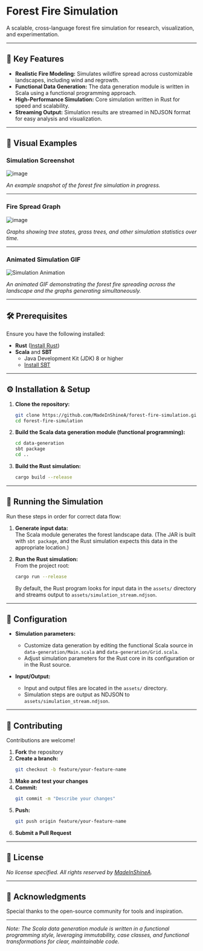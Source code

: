 # Forest Fire Simulation

A scalable, cross-language forest fire simulation for research, visualization, and experimentation.

---

## 🚀 Key Features

- **Realistic Fire Modeling:** Simulates wildfire spread across customizable landscapes, including wind and regrowth.
- **Functional Data Generation:** The data generation module is written in Scala using a functional programming approach.
- **High-Performance Simulation:** Core simulation written in Rust for speed and scalability.
- **Streaming Output:** Simulation results are streamed in NDJSON format for easy analysis and visualization.

---

## 🌲 Visual Examples

### Simulation Screenshot

![image](https://github.com/user-attachments/assets/a412cc62-50cf-497a-a08c-8e963d1b7fe8)
  
*An example snapshot of the forest fire simulation in progress.*

---

### Fire Spread Graph

![image](https://github.com/user-attachments/assets/47fb803e-2d41-4bcf-b321-e7faa7e38053)

*Graphs showing tree states, grass trees, and other simulation statistics over time.*

---

### Animated Simulation GIF

![Simulation Animation](https://github.com/user-attachments/assets/820da1c1-98a1-4be0-a133-a01602e2edf5)


*An animated GIF demonstrating the forest fire spreading across the landscape and the graphs generating simultaneously.*

---

## 🛠 Prerequisites

Ensure you have the following installed:

- **Rust** ([Install Rust](https://www.rust-lang.org/tools/install))
- **Scala** and **SBT**
  - Java Development Kit (JDK) 8 or higher  
  - [Install SBT](https://www.scala-sbt.org/download.html)

---

## ⚙️ Installation & Setup

1. **Clone the repository:**
    ```bash
    git clone https://github.com/MadeInShineA/forest-fire-simulation.git
    cd forest-fire-simulation
    ```

2. **Build the Scala data generation module (functional programming):**
    ```bash
    cd data-generation
    sbt package
    cd ..
    ```

3. **Build the Rust simulation:**
    ```bash
    cargo build --release
    ```

---

## 🚦 Running the Simulation

Run these steps in order for correct data flow:

1. **Generate input data:**  
   The Scala module generates the forest landscape data. (The JAR is built with `sbt package`, and the Rust simulation expects this data in the appropriate location.)

2. **Run the Rust simulation:**  
   From the project root:
   ```bash
   cargo run --release
   ```
   By default, the Rust program looks for input data in the `assets/` directory and streams output to `assets/simulation_stream.ndjson`.

---

## 📝 Configuration

- **Simulation parameters:**  
  - Customize data generation by editing the functional Scala source in `data-generation/Main.scala` and `data-generation/Grid.scala`.
  - Adjust simulation parameters for the Rust core in its configuration or in the Rust source.

- **Input/Output:**  
  - Input and output files are located in the `assets/` directory.  
  - Simulation steps are output as NDJSON to `assets/simulation_stream.ndjson`.

---

## 🤝 Contributing

Contributions are welcome!

1. **Fork** the repository
2. **Create a branch:**
    ```bash
    git checkout -b feature/your-feature-name
    ```
3. **Make and test your changes**
4. **Commit:**
    ```bash
    git commit -m "Describe your changes"
    ```
5. **Push:**
    ```bash
    git push origin feature/your-feature-name
    ```
6. **Submit a Pull Request**

---

## 📄 License

*No license specified. All rights reserved by [MadeInShineA](https://github.com/MadeInShineA).*

---

## 🙏 Acknowledgments

Special thanks to the open-source community for tools and inspiration.

---

*Note: The Scala data generation module is written in a functional programming style, leveraging immutability, case classes, and functional transformations for clear, maintainable code.*
